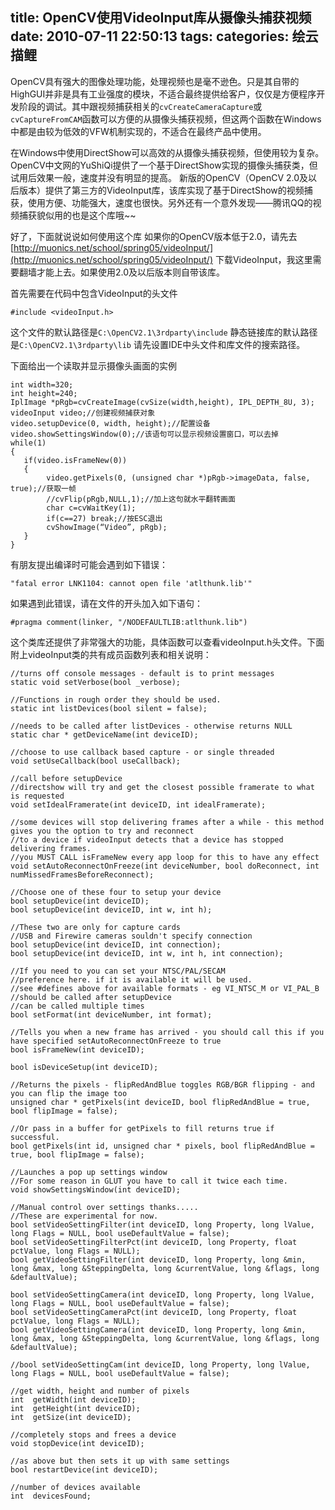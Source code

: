 title: OpenCV使用VideoInput库从摄像头捕获视频
date: 2010-07-11 22:50:13
tags:
categories: 绘云描鲤
---

OpenCV具有强大的图像处理功能，处理视频也是毫不逊色。只是其自带的HighGUI并非是具有工业强度的模块，不适合最终提供给客户，仅仅是方便程序开发阶段的调试。其中跟视频捕获相关的`cvCreateCameraCapture`或`cvCaptureFromCAM`函数可以方便的从摄像头捕获视频，但这两个函数在Windows中都是由较为低效的VFW机制实现的，不适合在最终产品中使用。

在Windows中使用DirectShow可以高效的从摄像头捕获视频，但使用较为复杂。OpenCV中文网的YuShiQi提供了一个基于DirectShow实现的摄像头捕获类，但试用后效果一般，速度并没有明显的提高。
新版的OpenCV（OpenCV 2.0及以后版本）提供了第三方的VideoInput库，该库实现了基于DirectShow的视频捕获，使用方便、功能强大，速度也很快。另外还有一个意外发现——腾讯QQ的视频捕获貌似用的也是这个库哦~~

<!--more-->

好了，下面就说说如何使用这个库
如果你的OpenCV版本低于2.0，请先去[http://muonics.net/school/spring05/videoInput/](http://muonics.net/school/spring05/videoInput/)
下载VideoInput，我这里需要翻墙才能上去。如果使用2.0及以后版本则自带该库。

首先需要在代码中包含VideoInput的头文件

```
#include <videoInput.h>
```

这个文件的默认路径是`C:\OpenCV2.1\3rdparty\include`
静态链接库的默认路径是`C:\OpenCV2.1\3rdparty\lib`
请先设置IDE中头文件和库文件的搜索路径。
 
下面给出一个读取并显示摄像头画面的实例

```
int width=320;
int height=240;
IplImage *pRgb=cvCreateImage(cvSize(width,height), IPL_DEPTH_8U, 3);
videoInput video;//创建视频捕获对象
video.setupDevice(0, width, height);//配置设备
video.showSettingsWindow(0);//该语句可以显示视频设置窗口，可以去掉
while(1)
{
   if(video.isFrameNew(0))
   {
        video.getPixels(0, (unsigned char *)pRgb->imageData, false, true);//获取一帧
        //cvFlip(pRgb,NULL,1);//加上这句就水平翻转画面
        char c=cvWaitKey(1);
        if(c==27) break;//按ESC退出
        cvShowImage(“Video”, pRgb);
   }
}
```
 
有朋友提出编译时可能会遇到如下错误：

```
"fatal error LNK1104: cannot open file 'atlthunk.lib'"
```

如果遇到此错误，请在文件的开头加入如下语句：

```
#pragma comment(linker, "/NODEFAULTLIB:atlthunk.lib")
```

这个类库还提供了非常强大的功能，具体函数可以查看videoInput.h头文件。下面附上videoInput类的共有成员函数列表和相关说明：

```
//turns off console messages - default is to print messages
static void setVerbose(bool _verbose);
 
//Functions in rough order they should be used.
static int listDevices(bool silent = false);
 
//needs to be called after listDevices - otherwise returns NULL
static char * getDeviceName(int deviceID);
 
//choose to use callback based capture - or single threaded
void setUseCallback(bool useCallback);
 
//call before setupDevice
//directshow will try and get the closest possible framerate to what is requested
void setIdealFramerate(int deviceID, int idealFramerate);
 
//some devices will stop delivering frames after a while - this method gives you the option to try and reconnect
//to a device if videoInput detects that a device has stopped delivering frames.
//you MUST CALL isFrameNew every app loop for this to have any effect
void setAutoReconnectOnFreeze(int deviceNumber, bool doReconnect, int numMissedFramesBeforeReconnect);
 
//Choose one of these four to setup your device
bool setupDevice(int deviceID);
bool setupDevice(int deviceID, int w, int h);
 
//These two are only for capture cards
//USB and Firewire cameras souldn't specify connection
bool setupDevice(int deviceID, int connection);
bool setupDevice(int deviceID, int w, int h, int connection);
 
//If you need to you can set your NTSC/PAL/SECAM
//preference here. if it is available it will be used.
//see #defines above for available formats - eg VI_NTSC_M or VI_PAL_B
//should be called after setupDevice
//can be called multiple times
bool setFormat(int deviceNumber, int format);
 
//Tells you when a new frame has arrived - you should call this if you have specified setAutoReconnectOnFreeze to true
bool isFrameNew(int deviceID);
 
bool isDeviceSetup(int deviceID);
   
//Returns the pixels - flipRedAndBlue toggles RGB/BGR flipping - and you can flip the image too
unsigned char * getPixels(int deviceID, bool flipRedAndBlue = true, bool flipImage = false);
 
//Or pass in a buffer for getPixels to fill returns true if successful.
bool getPixels(int id, unsigned char * pixels, bool flipRedAndBlue = true, bool flipImage = false);
 
//Launches a pop up settings window
//For some reason in GLUT you have to call it twice each time.
void showSettingsWindow(int deviceID);
 
//Manual control over settings thanks.....
//These are experimental for now.
bool setVideoSettingFilter(int deviceID, long Property, long lValue, long Flags = NULL, bool useDefaultValue = false);
bool setVideoSettingFilterPct(int deviceID, long Property, float pctValue, long Flags = NULL);
bool getVideoSettingFilter(int deviceID, long Property, long &min, long &max, long &SteppingDelta, long &currentValue, long &flags, long &defaultValue);
 
bool setVideoSettingCamera(int deviceID, long Property, long lValue, long Flags = NULL, bool useDefaultValue = false);
bool setVideoSettingCameraPct(int deviceID, long Property, float pctValue, long Flags = NULL);
bool getVideoSettingCamera(int deviceID, long Property, long &min, long &max, long &SteppingDelta, long &currentValue, long &flags, long &defaultValue);
 
//bool setVideoSettingCam(int deviceID, long Property, long lValue, long Flags = NULL, bool useDefaultValue = false);
 
//get width, height and number of pixels
int  getWidth(int deviceID);
int  getHeight(int deviceID);
int  getSize(int deviceID);
 
//completely stops and frees a device
void stopDevice(int deviceID);
 
//as above but then sets it up with same settings
bool restartDevice(int deviceID);
 
//number of devices available
int  devicesFound;
```